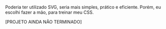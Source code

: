 Poderia ter utilizado SVG, seria mais simples, prático e eficiente. Porém, eu escolhi fazer a mão, para treinar meu CSS. 


[PROJETO AINDA NÃO TERMINADO]
